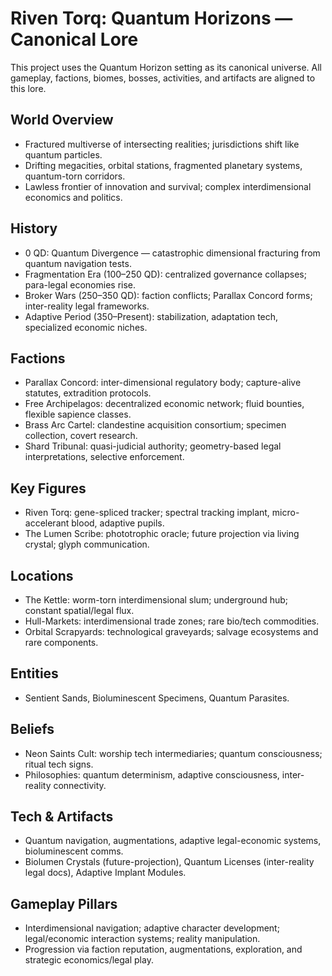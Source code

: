 # Riven Torq: Quantum Horizons — Canonical Lore

This project uses the Quantum Horizon setting as its canonical universe. All gameplay, factions,
biomes, bosses, activities, and artifacts are aligned to this lore.

## World Overview
- Fractured multiverse of intersecting realities; jurisdictions shift like quantum particles.
- Drifting megacities, orbital stations, fragmented planetary systems, quantum-torn corridors.
- Lawless frontier of innovation and survival; complex interdimensional economics and politics.

## History
- 0 QD: Quantum Divergence — catastrophic dimensional fracturing from quantum navigation tests.
- Fragmentation Era (100–250 QD): centralized governance collapses; para-legal economies rise.
- Broker Wars (250–350 QD): faction conflicts; Parallax Concord forms; inter-reality legal frameworks.
- Adaptive Period (350–Present): stabilization, adaptation tech, specialized economic niches.

## Factions
- Parallax Concord: inter-dimensional regulatory body; capture-alive statutes, extradition protocols.
- Free Archipelagos: decentralized economic network; fluid bounties, flexible sapience classes.
- Brass Arc Cartel: clandestine acquisition consortium; specimen collection, covert research.
- Shard Tribunal: quasi-judicial authority; geometry-based legal interpretations, selective enforcement.

## Key Figures
- Riven Torq: gene-spliced tracker; spectral tracking implant, micro-accelerant blood, adaptive pupils.
- The Lumen Scribe: phototrophic oracle; future projection via living crystal; glyph communication.

## Locations
- The Kettle: worm-torn interdimensional slum; underground hub; constant spatial/legal flux.
- Hull-Markets: interdimensional trade zones; rare bio/tech commodities.
- Orbital Scrapyards: technological graveyards; salvage ecosystems and rare components.

## Entities
- Sentient Sands, Bioluminescent Specimens, Quantum Parasites.

## Beliefs
- Neon Saints Cult: worship tech intermediaries; quantum consciousness; ritual tech signs.
- Philosophies: quantum determinism, adaptive consciousness, inter-reality connectivity.

## Tech & Artifacts
- Quantum navigation, augmentations, adaptive legal-economic systems, bioluminescent comms.
- Biolumen Crystals (future-projection), Quantum Licenses (inter-reality legal docs), Adaptive Implant Modules.

## Gameplay Pillars
- Interdimensional navigation; adaptive character development; legal/economic interaction systems; reality manipulation.
- Progression via faction reputation, augmentations, exploration, and strategic economics/legal play.

